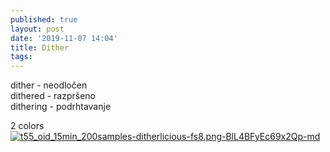 ```yaml
---
published: true
layout: post
date: '2019-11-07 14:04'
title: Dither
tags: 
---
```

dither - neodločen  
dithered - razpršeno  
dithering - podrhtavanje  

2 colors  
[![t55_oid_15min_200samples-ditherlicious-fs8.png-BlL4BFyEc69x2Qp-md](https://i.imgur.com/zhsRkIVl.png)](https://i.imgur.com/zhsRkIV.png)
